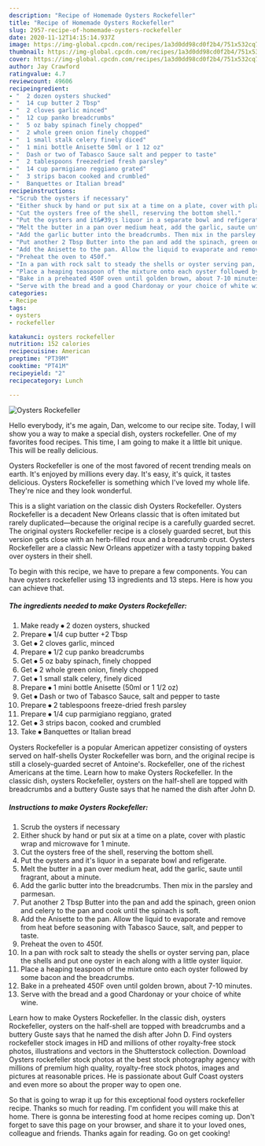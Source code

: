 ```yaml
---
description: "Recipe of Homemade Oysters Rockefeller"
title: "Recipe of Homemade Oysters Rockefeller"
slug: 2957-recipe-of-homemade-oysters-rockefeller
date: 2020-11-12T14:15:14.937Z
image: https://img-global.cpcdn.com/recipes/1a3d0dd98cd0f2b4/751x532cq70/oysters-rockefeller-recipe-main-photo.jpg
thumbnail: https://img-global.cpcdn.com/recipes/1a3d0dd98cd0f2b4/751x532cq70/oysters-rockefeller-recipe-main-photo.jpg
cover: https://img-global.cpcdn.com/recipes/1a3d0dd98cd0f2b4/751x532cq70/oysters-rockefeller-recipe-main-photo.jpg
author: Jay Crawford
ratingvalue: 4.7
reviewcount: 49606
recipeingredient:
- "  2 dozen oysters shucked"
- "  14 cup butter 2 Tbsp"
- "  2 cloves garlic minced"
- "  12 cup panko breadcrumbs"
- "  5 oz baby spinach finely chopped"
- "  2 whole green onion finely chopped"
- "  1 small stalk celery finely diced"
- "  1 mini bottle Anisette 50ml or 1 12 oz"
- "  Dash or two of Tabasco Sauce salt and pepper to taste"
- "  2 tablespoons freezedried fresh parsley"
- "  14 cup parmigiano reggiano grated"
- "  3 strips bacon cooked and crumbled"
- "  Banquettes or Italian bread"
recipeinstructions:
- "Scrub the oysters if necessary"
- "Either shuck by hand or put six at a time on a plate, cover with plastic wrap and microwave for 1 minute."
- "Cut the oysters free of the shell, reserving the bottom shell."
- "Put the oysters and it&#39;s liquor in a separate bowl and refigerate."
- "Melt the butter in a pan over medium heat, add the garlic, saute until fragrant, about a minute."
- "Add the garlic butter into the breadcrumbs. Then mix in the parsley and parmesan."
- "Put another 2 Tbsp Butter into the pan and add the spinach, green onion and celery to the pan and cook until the spinach is soft."
- "Add the Anisette to the pan. Allow the liquid to evaporate and remove from heat before seasoning with Tabasco Sauce, salt, and pepper to taste."
- "Preheat the oven to 450f."
- "In a pan with rock salt to steady the shells or oyster serving pan, place the shells and put one oyster in each along with a little oyster liquior."
- "Place a heaping teaspoon of the mixture onto each oyster followed by some bacon and the breadcrumbs."
- "Bake in a preheated 450F oven until golden brown, about 7-10 minutes."
- "Serve with the bread and a good Chardonay or your choice of white wine."
categories:
- Recipe
tags:
- oysters
- rockefeller

katakunci: oysters rockefeller 
nutrition: 152 calories
recipecuisine: American
preptime: "PT39M"
cooktime: "PT41M"
recipeyield: "2"
recipecategory: Lunch

---
```



![Oysters Rockefeller](https://img-global.cpcdn.com/recipes/1a3d0dd98cd0f2b4/751x532cq70/oysters-rockefeller-recipe-main-photo.jpg)

Hello everybody, it's me again, Dan, welcome to our recipe site. Today, I will show you a way to make a special dish, oysters rockefeller. One of my favorites food recipes. This time, I am going to make it a little bit unique. This will be really delicious.

Oysters Rockefeller is one of the most favored of recent trending meals on earth. It's enjoyed by millions every day. It's easy, it's quick, it tastes delicious. Oysters Rockefeller is something which I've loved my whole life. They're nice and they look wonderful.

This is a slight variation on the classic dish Oysters Rockefeller. Oysters Rockefeller is a decadent New Orleans classic that is often imitated but rarely duplicated—because the original recipe is a carefully guarded secret. The original oysters Rockefeller recipe is a closely guarded secret, but this version gets close with an herb-filled roux and a breadcrumb crust. Oysters Rockefeller are a classic New Orleans appetizer with a tasty topping baked over oysters in their shell.


To begin with this recipe, we have to prepare a few components. You can have oysters rockefeller using 13 ingredients and 13 steps. Here is how you can achieve that.

<!--inarticleads1-->

##### The ingredients needed to make Oysters Rockefeller:

1. Make ready  ⦁ 2 dozen oysters, shucked
1. Prepare  ⦁ 1/4 cup butter +2 Tbsp
1. Get  ⦁ 2 cloves garlic, minced
1. Prepare  ⦁ 1/2 cup panko breadcrumbs
1. Get  ⦁ 5 oz baby spinach, finely chopped
1. Get  ⦁ 2 whole green onion, finely chopped
1. Get  ⦁ 1 small stalk celery, finely diced
1. Prepare  ⦁ 1 mini bottle Anisette (50ml or 1 1/2 oz)
1. Get  ⦁ Dash or two of Tabasco Sauce, salt and pepper to taste
1. Prepare  ⦁ 2 tablespoons freeze-dried fresh parsley
1. Prepare  ⦁ 1/4 cup parmigiano reggiano, grated
1. Get  ⦁ 3 strips bacon, cooked and crumbled
1. Take  ⦁ Banquettes or Italian bread


Oysters Rockefeller is a popular American appetizer consisting of oysters served on half-shells Oyster Rockefeller was born, and the original recipe is still a closely-guarded secret of Antoine&#39;s. Rockefeller, one of the richest Americans at the time. Learn how to make Oysters Rockefeller. In the classic dish, oysters Rockefeller, oysters on the half-shell are topped with breadcrumbs and a buttery Guste says that he named the dish after John D. 

<!--inarticleads2-->

##### Instructions to make Oysters Rockefeller:

1. Scrub the oysters if necessary
1. Either shuck by hand or put six at a time on a plate, cover with plastic wrap and microwave for 1 minute.
1. Cut the oysters free of the shell, reserving the bottom shell.
1. Put the oysters and it&#39;s liquor in a separate bowl and refigerate.
1. Melt the butter in a pan over medium heat, add the garlic, saute until fragrant, about a minute.
1. Add the garlic butter into the breadcrumbs. Then mix in the parsley and parmesan.
1. Put another 2 Tbsp Butter into the pan and add the spinach, green onion and celery to the pan and cook until the spinach is soft.
1. Add the Anisette to the pan. Allow the liquid to evaporate and remove from heat before seasoning with Tabasco Sauce, salt, and pepper to taste.
1. Preheat the oven to 450f.
1. In a pan with rock salt to steady the shells or oyster serving pan, place the shells and put one oyster in each along with a little oyster liquior.
1. Place a heaping teaspoon of the mixture onto each oyster followed by some bacon and the breadcrumbs.
1. Bake in a preheated 450F oven until golden brown, about 7-10 minutes.
1. Serve with the bread and a good Chardonay or your choice of white wine.


Learn how to make Oysters Rockefeller. In the classic dish, oysters Rockefeller, oysters on the half-shell are topped with breadcrumbs and a buttery Guste says that he named the dish after John D. Find oysters rockefeller stock images in HD and millions of other royalty-free stock photos, illustrations and vectors in the Shutterstock collection. Download Oysters rockefeller stock photos at the best stock photography agency with millions of premium high quality, royalty-free stock photos, images and pictures at reasonable prices. He is passionate about Gulf Coast oysters and even more so about the proper way to open one. 

So that is going to wrap it up for this exceptional food oysters rockefeller recipe. Thanks so much for reading. I'm confident you will make this at home. There is gonna be interesting food at home recipes coming up. Don't forget to save this page on your browser, and share it to your loved ones, colleague and friends. Thanks again for reading. Go on get cooking!
